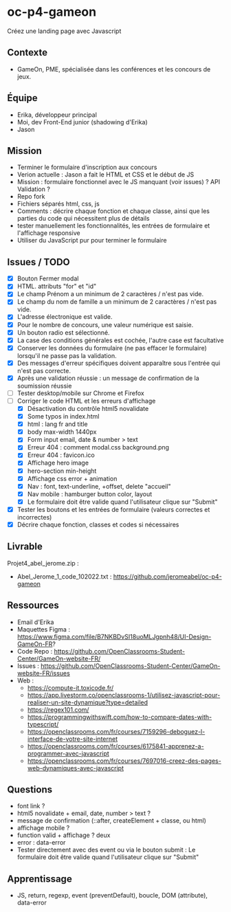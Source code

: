 # oc-p4-gameon
Créez une landing page avec Javascript


## Contexte
- GameOn, PME, spécialisée dans les conférences et les concours de jeux.

## Équipe
- Erika, développeur principal
- Moi, dev Front-End junior (shadowing d'Erika)
- Jason

## Mission
- Terminer le formulaire d'inscription aux concours 
- Verion actuelle : Jason a fait le HTML et CSS et le début de JS
- Mission : formulaire fonctionnel avec le JS manquant (voir issues) ? API Validation ?
- Repo fork
- Fichiers séparés html, css, js
- Comments : décrire chaque fonction et chaque classe, ainsi que les parties du code qui nécessitent plus de détails
- tester manuellement les fonctionnalités, les entrées de formulaire et l'affichage responsive
- Utiliser du JavaScript pur pour terminer le formulaire 

## Issues / TODO
- [x] Bouton Fermer modal
- [x] HTML. attributs "for" et "id" 
- [x] Le champ Prénom a un minimum de 2 caractères / n'est pas vide.
- [x] Le champ du nom de famille a un minimum de 2 caractères / n'est pas vide.
- [x] L'adresse électronique est valide.
- [x] Pour le nombre de concours, une valeur numérique est saisie.
- [x] Un bouton radio est sélectionné.
- [x] La case des conditions générales est cochée, l'autre case est facultative
- [x] Conserver les données du formulaire (ne pas effacer le formulaire) lorsqu'il ne passe pas la validation.
- [x] Des messages d'erreur spécifiques doivent apparaître sous l'entrée qui n'est pas correcte.
- [x] Après une validation réussie : un message de confirmation de la soumission réussie
- [ ] Tester desktop/mobile sur Chrome et Firefox
- [ ] Corriger le code HTML et les erreurs d'affichage
    - [x] Désactivation du contrôle html5 novalidate
    - [x] Some typos in index.html
    - [x] html : lang fr and title
    - [x] body max-width 1440px
    - [x] Form input email, date & number > text
    - [x] Erreur 404 : comment modal.css background.png
    - [x] Erreur 404 : favicon.ico
    - [x] Affichage hero image
    - [x] hero-section min-height
    - [x] Affichage css error + animation 
    - [x] Nav : font, text-underline, +offset, delete "accueil"
    - [x] Nav mobile : hamburger button color, layout
    - [x] Le formulaire doit être valide quand l'utilisateur clique sur "Submit"
- [x] Tester les boutons et les entrées de formulaire (valeurs correctes et incorrectes)
- [x] Décrire chaque fonction, classes et codes si nécessaires

## Livrable
Projet4_abel_jerome.zip :
- Abel_Jerome_1_code_102022.txt : https://github.com/jeromeabel/oc-p4-gameon

## Ressources
- Email d'Erika
- Maquettes Figma : https://www.figma.com/file/B7NKBDvSI18uoMLJgpnh48/UI-Design-GameOn-FR?
- Code Repo : https://github.com/OpenClassrooms-Student-Center/GameOn-website-FR/
- Issues : https://github.com/OpenClassrooms-Student-Center/GameOn-website-FR/issues
- Web :
    - https://compute-it.toxicode.fr/
    - https://app.livestorm.co/openclassrooms-1/utilisez-javascript-pour-realiser-un-site-dynamique?type=detailed
    - https://regex101.com/
    - https://programmingwithswift.com/how-to-compare-dates-with-typescript/
    - https://openclassrooms.com/fr/courses/7159296-deboguez-l-interface-de-votre-site-internet
    - https://openclassrooms.com/fr/courses/6175841-apprenez-a-programmer-avec-javascript
    - https://openclassrooms.com/fr/courses/7697016-creez-des-pages-web-dynamiques-avec-javascript

## Questions
 - font link ?
 - html5 novalidate + email, date, number > text ?
 - message de confirmation  (::after, createElement + classe, ou html)
 - affichage mobile ?
 - function valid + affichage ? deux 
- error : data-error
- Tester directement avec des event ou via le bouton submit : Le formulaire doit être valide quand l'utilisateur clique sur "Submit"

 ## Apprentissage
- JS, return, regexp, event (preventDefault), boucle, DOM (attribute), data-error